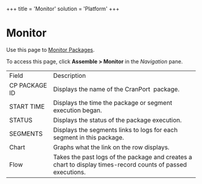 +++
title = 'Monitor'
solution = 'Platform'
+++

# Monitor

<div class="use">

Use this page to [Monitor Packages](Monitor_Packages.htm).

</div>

To access this page, click <span style="font-weight: bold;">Assemble \>
Monitor</span> in the
<span style="font-style: italic;">Navigation</span>
pane.

|               |                                                                                                             |
| ------------- | ----------------------------------------------------------------------------------------------------------- |
| Field         | Description                                                                                                 |
| CP PACKAGE ID | Displays the name of the CranPort  package.                                                                 |
| START TIME    | Displays the time the package or segment execution began.                                                   |
| STATUS        | Displays the status of the package execution.                                                               |
| SEGMENTS      | Displays the segments links to logs for each segment in this package.                                       |
| Chart         | Graphs what the link on the row displays.                                                                   |
| Flow          | Takes the past logs of the package and creates a chart to display times-record counts of passed executions. |
